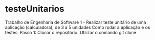 # testeUnitarios
Trabalho de Engenharia de Software 1 - Realizar teste unitário de uma aplicação (calculadora), de 3 a 5 unidades
Como rodar a aplicação e os testes:
Passo 1: Clonar o repositório:
Utilizar o comando git clone 


